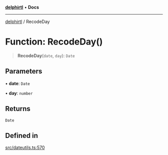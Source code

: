 [**delphirtl**](../README.md) • **Docs**

***

[delphirtl](../globals.md) / RecodeDay

# Function: RecodeDay()

> **RecodeDay**(`date`, `day`): `Date`

## Parameters

• **date**: `Date`

• **day**: `number`

## Returns

`Date`

## Defined in

[src/dateutils.ts:570](https://github.com/chuacw/delphirtl/blob/01752da42abbae178d000244800240d96a86d86e/src/dateutils.ts#L570)
